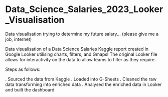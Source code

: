 # Data_Science_Salaries_2023_Looker_Visualisation
Data visualisation trying to determine my future salary... (please give me a job, internet)


Data visualisation of a Data Science Salaries Kaggle report created in Google Looker utilising charts, filters, and Gmaps! The original Looker file allows for interactivity on the data to allow teams to filter as they require.

Steps as follows:

. Sourced the data from Kaggle . Loaded into G-Sheets . Cleaned the raw data transforming into enriched data . Analysed the enriched data in Looker and built the dashboard
